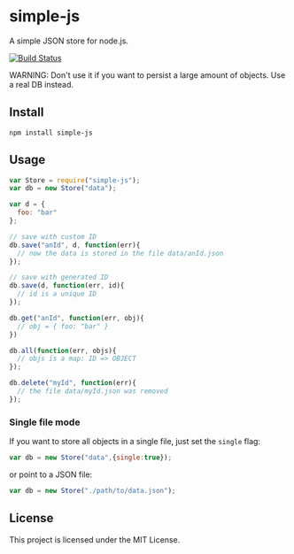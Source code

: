 # simple-js

A simple JSON store for node.js.

[![Build Status](https://secure.travis-ci.org/flosse/simple-js.png)](http://travis-ci.org/flosse/simple-js)

WARNING:
Don't use it if you want to persist a large amount of objects.
Use a real DB instead.

## Install

    npm install simple-js

## Usage

```javascript
var Store = require("simple-js");
var db = new Store("data");

var d = {
  foo: "bar"
};

// save with custom ID
db.save("anId", d, function(err){
  // now the data is stored in the file data/anId.json
});

// save with generated ID
db.save(d, function(err, id){
  // id is a unique ID
});

db.get("anId", function(err, obj){
  // obj = { foo: "bar" }
})

db.all(function(err, objs){
  // objs is a map: ID => OBJECT
});

db.delete("myId", function(err){
  // the file data/myId.json was removed
});
```

### Single file mode

If you want to store all objects in a single file, just set the `single` flag:

```javascript
var db = new Store("data",{single:true});
```

or point to a JSON file:

```javascript
var db = new Store("./path/to/data.json");
```

## License

This project is licensed under the MIT License.
